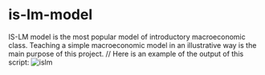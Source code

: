 # is-lm-model
IS-LM model is the most popular model of introductory macroeconomic class. Teaching a simple macroeconomic model in an illustrative way is the main purpose of this project.
//
Here is an example of the output of this script:
![islm](https://user-images.githubusercontent.com/57784008/89567194-e143fa80-d7e6-11ea-904c-a1747161316c.png)
